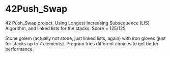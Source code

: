 # 42Push_Swap
42 Push_Swap project. Using Longest Increasing Subsequence (LIS) Algorithm, and linked lists for the stacks.       Score = 125/125


Stone golem (actually not stone, just linked lists, again) with iron gloves (just for stacks up to 7 elements). 
Program tries different choices to get better performance.
